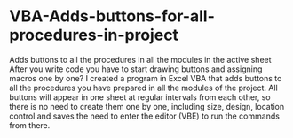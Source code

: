# VBA-Adds-buttons-for-all-procedures-in-project
Adds buttons to all the procedures in all the modules in the active sheet
After you write code you have to start drawing buttons and assigning macros one by one?
I created a program in Excel VBA that adds buttons to all the procedures you have prepared in all the modules of the project.
All buttons will appear in one sheet at regular intervals from each other, so there is no need to create them one by one, including size, 
design, location control and saves the need to enter the editor (VBE) to run the commands from there.
